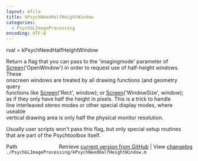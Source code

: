 ```yaml
---
layout: mfile
title: kPsychNeedHalfHeightWindow
categories:
  - PsychGLImageProcessing
encoding: UTF-8
---
```


rval = kPsychNeedHalfHeightWindow  

Return a flag that you can pass to the 'imagingmode' parameter of  
[Screen](/docs/Screen)('OpenWindow') in order to request use of half-height windows. These  
onscreen windows are treated by all drawing functions (and geometry query  
functions like [Screen](/docs/Screen)('Rect', window); or [Screen](/docs/Screen)('WindowSize', window);  
as if they only have half the height in pixels. This is a trick to handle  
line interleaved stereo modes or other special display modes, where useable  
vertical drawing area is only half the physical monitor resolution.  

Usually user scripts won't pass this flag, but only special setup routines  
that are part of the Psychtoolbox itself.  



<div class="code_header" style="text-align:right;">
  <span style="float:left;">Path&nbsp;&nbsp;</span> <span class="counter">Retrieve <a href=
  "https://raw.github.com/Psychtoolbox-3/Psychtoolbox-3/beta/./PsychGLImageProcessing/kPsychNeedHalfHeightWindow.m">current version from GitHub</a> | View <a href=
  "https://github.com/Psychtoolbox-3/Psychtoolbox-3/commits/beta/./PsychGLImageProcessing/kPsychNeedHalfHeightWindow.m">changelog</a></span>
</div>
<div class="code">
  <code>./PsychGLImageProcessing/kPsychNeedHalfHeightWindow.m</code>
</div>

